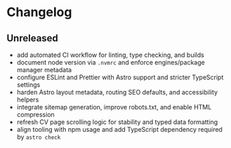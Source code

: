 # Changelog

## Unreleased

- add automated CI workflow for linting, type checking, and builds
- document node version via `.nvmrc` and enforce engines/package manager metadata
- configure ESLint and Prettier with Astro support and stricter TypeScript settings
- harden Astro layout metadata, routing SEO defaults, and accessibility helpers
- integrate sitemap generation, improve robots.txt, and enable HTML compression
- refresh CV page scrolling logic for stability and typed data formatting
- align tooling with npm usage and add TypeScript dependency required by `astro check`
